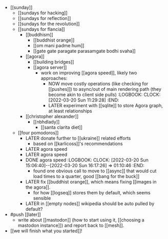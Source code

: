 - [[sunday]]
	- [[sundays for hacking]]
	- [[sundays for reflection]]
	- [[sundays for the revolution]]
	- [[sundays for flancia]]
		- [[buddhism]]
			- [[buddhist orange]]
			- [[om mani padme hum]]
			- [[gate gate paragate parasamgate bodhi svaha]]
		- [[agora]]
			- [[building bridges]]
			- [[agora server]]
				- work on improving [[agora speed]], likely two approaches:
					- NOW move costly operations (like checking for [[pushes]]) to async/out of main rendering path (they become akin to client side pulls)
					  :LOGBOOK:
					  CLOCK: [2022-03-20 Sun 11:29:28]
					  :END:
					- LATER experiment with [[sqlite]] to store Agora graph, at least relationships
		- [[christopher alexander]]
			- [[nbhdlady]]
				- [[santa clarita diet]]
	- [[four pomodoros]]
		- LATER donate further to [[ukraine]] related efforts
			- based on [[karlicoss]]'s recommendations
		- LATER agora speed
		- LATER agora speed
		- DONE agora speed
		  :LOGBOOK:
		  CLOCK: [2022-03-20 Sun 15:06:40]--[2022-03-20 Sun 16:17:26] =>  01:10:46
		  :END:
			- found one obvious call to move to [[async]] that would cut load times to a quarter, good [[bang for the buck]]
		- LATER fix [[buddhist orange]], which means fixing [[images in the agora]].
			- for how [[logseq]] stores them by default, which seems sensible
		- LATER in [[empty nodes]] wikipedia should be auto pulled by default?
- #push [[later]]
	- write about [[mastodon]] (how to start using it, [[choosing a mastodon instance]]) and report back to [[mesh]].
- [[we will finish what you started]]!